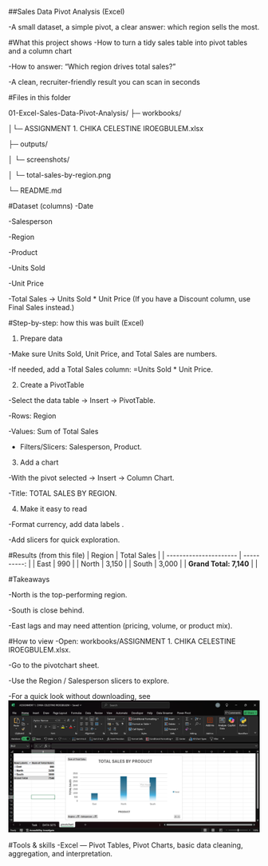 ##Sales Data Pivot Analysis (Excel)

-A small dataset, a simple pivot, a clear answer: which region sells the most.

#What this project shows
-How to turn a tidy sales table into pivot tables and a column chart

-How to answer: “Which region drives total sales?”

-A clean, recruiter-friendly result you can scan in seconds

#Files in this folder

01-Excel-Sales-Data-Pivot-Analysis/
├─ workbooks/

│└─ ASSIGNMENT 1. CHIKA CELESTINE IROEGBULEM.xlsx

├─ outputs/

│  └─ screenshots/

│     └─ total-sales-by-region.png   

└─ README.md

#Dataset (columns)
-Date

-Salesperson

-Region

-Product

-Units Sold

-Unit Price

-Total Sales → Units Sold * Unit Price
(If you have a Discount column, use Final Sales instead.)

#Step-by-step: how this was built (Excel)
1. Prepare data

-Make sure Units Sold, Unit Price, and Total Sales are numbers.

-If needed, add a Total Sales column: =Units Sold * Unit Price.

2. Create a PivotTable

-Select the data table → Insert → PivotTable.

-Rows: Region

-Values: Sum of Total Sales

- Filters/Slicers: Salesperson, Product.

3. Add a chart

-With the pivot selected → Insert → Column Chart.

-Title: TOTAL SALES BY REGION.

4. Make it easy to read

-Format currency, add data labels .

-Add slicers for quick exploration.

#Results (from this file)
| Region                 | Total Sales |
| ---------------------- | ----------: |
| East                   |         990 |
| North                  |       3,150 |
| South                  |       3,000 |
| **Grand Total: 7,140** |             |

#Takeaways

-North is the top-performing region.

-South is close behind.

-East lags and may need attention (pricing, volume, or product mix).

#How to view
-Open: workbooks/ASSIGNMENT 1. CHIKA CELESTINE IROEGBULEM.xlsx.

-Go to the pivotchart sheet.

-Use the Region / Salesperson slicers to explore.

-For a quick look without downloading, see ![Total Sales by Region](outputs/screenshots/total-sales-by-region.png)


#Tools & skills
-Excel — Pivot Tables, Pivot Charts, basic data cleaning, aggregation, and interpretation.
